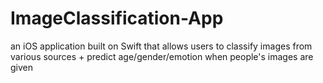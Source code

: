 # ImageClassification-App
an iOS application built on Swift that allows users to classify images from various sources + predict age/gender/emotion when people's images are given
